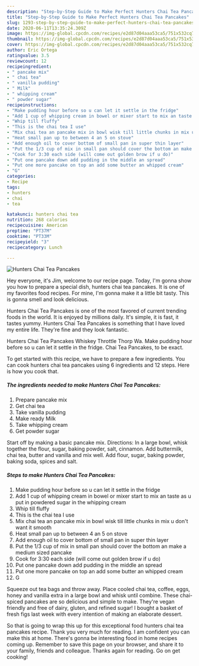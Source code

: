```yaml
---
description: "Step-by-Step Guide to Make Perfect Hunters Chai Tea Pancakes"
title: "Step-by-Step Guide to Make Perfect Hunters Chai Tea Pancakes"
slug: 1293-step-by-step-guide-to-make-perfect-hunters-chai-tea-pancakes
date: 2020-06-11T13:35:24.309Z
image: https://img-global.cpcdn.com/recipes/e2d87d04aaa53ca5/751x532cq70/hunters-chai-tea-pancakes-recipe-main-photo.jpg
thumbnail: https://img-global.cpcdn.com/recipes/e2d87d04aaa53ca5/751x532cq70/hunters-chai-tea-pancakes-recipe-main-photo.jpg
cover: https://img-global.cpcdn.com/recipes/e2d87d04aaa53ca5/751x532cq70/hunters-chai-tea-pancakes-recipe-main-photo.jpg
author: Eric Ortega
ratingvalue: 3.5
reviewcount: 12
recipeingredient:
- " pancake mix"
- " chai tea"
- " vanilla pudding"
- " Milk"
- " whipping cream"
- " powder sugar"
recipeinstructions:
- "Make pudding hour before so u can let it settle in the fridge"
- "Add 1 cup of whipping cream in bowel or mixer start to mix an taste as u put in powdered sugar in the whipping cream"
- "Whip till fluffy"
- "This is the chai tea I use"
- "Mix chai tea an pancake mix in bowl wisk till little chunks in mix u don&#39;t want it smooth"
- "Heat small pan up to between 4 an 5 on stove"
- "Add enough oil to cover bottom of small pan in super thin layer"
- "Put the 1/3 cup of mix in small pan should cover the bottom an make a medium sized pancake"
- "Cook for 3:30 each side (will come out golden brow if u do)"
- "Put one pancake down add pudding in the middle an spread"
- "Put one more pancake on top an add some butter an whipped cream"
- "G"
categories:
- Recipe
tags:
- hunters
- chai
- tea

katakunci: hunters chai tea 
nutrition: 268 calories
recipecuisine: American
preptime: "PT37M"
cooktime: "PT33M"
recipeyield: "3"
recipecategory: Lunch

---
```



![Hunters Chai Tea Pancakes](https://img-global.cpcdn.com/recipes/e2d87d04aaa53ca5/751x532cq70/hunters-chai-tea-pancakes-recipe-main-photo.jpg)

Hey everyone, it's Jim, welcome to our recipe page. Today, I'm gonna show you how to prepare a special dish, hunters chai tea pancakes. It is one of my favorites food recipes. For mine, I'm gonna make it a little bit tasty. This is gonna smell and look delicious.

Hunters Chai Tea Pancakes is one of the most favored of current trending foods in the world. It is enjoyed by millions daily. It's simple, it is fast, it tastes yummy. Hunters Chai Tea Pancakes is something that I have loved my entire life. They're fine and they look fantastic.

Hunters Chai Tea Pancakes Whiskey Throttle Thorp Wa. Make pudding hour before so u can let it settle in the fridge. Chai Tea Pancakes, to be exact.


To get started with this recipe, we have to prepare a few ingredients. You can cook hunters chai tea pancakes using 6 ingredients and 12 steps. Here is how you cook that.

<!--inarticleads1-->

##### The ingredients needed to make Hunters Chai Tea Pancakes:

1. Prepare  pancake mix
1. Get  chai tea
1. Take  vanilla pudding
1. Make ready  Milk
1. Take  whipping cream
1. Get  powder sugar


Start off by making a basic pancake mix. Directions: In a large bowl, whisk together the flour, sugar, baking powder, salt, cinnamon. Add buttermilk, chai tea, butter and vanilla and mix well. Add flour, sugar, baking powder, baking soda, spices and salt. 

<!--inarticleads2-->

##### Steps to make Hunters Chai Tea Pancakes:

1. Make pudding hour before so u can let it settle in the fridge
1. Add 1 cup of whipping cream in bowel or mixer start to mix an taste as u put in powdered sugar in the whipping cream
1. Whip till fluffy
1. This is the chai tea I use
1. Mix chai tea an pancake mix in bowl wisk till little chunks in mix u don&#39;t want it smooth
1. Heat small pan up to between 4 an 5 on stove
1. Add enough oil to cover bottom of small pan in super thin layer
1. Put the 1/3 cup of mix in small pan should cover the bottom an make a medium sized pancake
1. Cook for 3:30 each side (will come out golden brow if u do)
1. Put one pancake down add pudding in the middle an spread
1. Put one more pancake on top an add some butter an whipped cream
1. G


Squeeze out tea bags and throw away. Place cooled chai tea, coffee, eggs, honey and vanilla extra in a large bowl and whisk until combine. These chai-spiced pancakes are so delicious and simple to make. They&#39;re vegan friendly and free of dairy, gluten, and refined sugar! I bought a basket of fresh figs last week with every intention of making an elaborate dessert. 

So that is going to wrap this up for this exceptional food hunters chai tea pancakes recipe. Thank you very much for reading. I am confident you can make this at home. There's gonna be interesting food in home recipes coming up. Remember to save this page on your browser, and share it to your family, friends and colleague. Thanks again for reading. Go on get cooking!
